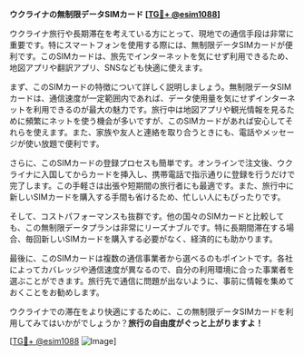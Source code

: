 **ウクライナの無制限データSIMカード [[TG💪+ @esim1088](https://t.me/s/esim1088)]**

ウクライナ旅行や長期滞在を考えている方にとって、現地での通信手段は非常に重要です。特にスマートフォンを使用する際には、無制限データSIMカードが便利です。このSIMカードは、旅先でインターネットを気にせず利用できるため、地図アプリや翻訳アプリ、SNSなども快適に使えます。

まず、このSIMカードの特徴について詳しく説明しましょう。無制限データSIMカードは、通信速度が一定範囲内であれば、データ使用量を気にせずインターネットを利用できるのが最大の魅力です。旅行中は地図アプリや観光情報を見るために頻繁にネットを使う機会が多いですが、このSIMカードがあれば安心してそれらを使えます。また、家族や友人と連絡を取り合うときにも、電話やメッセージが使い放題で便利です。

さらに、このSIMカードの登録プロセスも簡単です。オンラインで注文後、ウクライナに入国してからカードを挿入し、携帯電話で指示通りに登録を行うだけで完了します。この手軽さは出張や短期間の旅行者にも最適です。また、旅行中に新しいSIMカードを購入する手間も省けるため、忙しい人にもぴったりです。

そして、コストパフォーマンスも抜群です。他の国々のSIMカードと比較しても、この無制限データプランは非常にリーズナブルです。特に長期間滞在する場合、毎回新しいSIMカードを購入する必要がなく、経済的にも助かります。

最後に、このSIMカードは複数の通信事業者から選べるのもポイントです。各社によってカバレッジや通信速度が異なるので、自分の利用環境に合った事業者を選ぶことができます。旅行先で通信に問題が出ないように、事前に情報を集めておくことをお勧めします。

ウクライナでの滞在をより快適にするために、この無制限データSIMカードを利用してみてはいかがでしょうか？**旅行の自由度がぐっと上がりますよ！**

[[TG💪+ @esim1088](https://t.me/s/esim1088) ![Image](https://i.postimg.cc/Y0z9fWf4/image.png)]